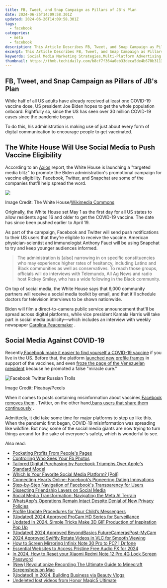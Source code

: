```yaml
---
title: FB, Tweet, and Snap Campaign as Pillars of JB's Plan
date: 2024-06-25T14:09:58.301Z
updated: 2024-06-26T14:09:58.301Z
tags:
  - facebook
categories:
  - meta
  - facebook
description: This Article Describes FB, Tweet, and Snap Campaign as Pillars of JB's Plan
excerpt: This Article Describes FB, Tweet, and Snap Campaign as Pillars of JB's Plan
keywords: Social Media Marketing Strategies,Multi-Platform Advertising for Brands,JB's Comprehensive Marketing Plan,Cross-Platform Social Media Campaign Success,Integrating Snapchat Into Marketing Strategies,Leveraging Tweet Campaigns for Brand Awareness,Facebook Marketing Techniques
thumbnail: https://thmb.techidaily.com/b8cf7f364a0eb33deca5de4b670b31137b8637ef9737c06562bbb999378e5773.jpg
---
```


## FB, Tweet, and Snap Campaign as Pillars of JB's Plan

 While half of all US adults have already received at least one COVID-19 vaccine dose, US president Joe Biden hopes to get the whole population onboard. Rightfully so, since the US has seen over 30 million COVID-19 cases since the pandemic began.

 To do this, his administration is making use of just about every form of digital communication to encourage people to get vaccinated.

## The White House Will Use Social Media to Push Vaccine Eligibility

 According to an [Axios](https://www.axios.com/biden-vaccine-eligibility-push-e438587b-9b34-4b75-9132-7395c2768ed7.html) report, the White House is launching a "targeted media blitz" to promote the Biden administration's promotional campaign for vaccine eligibility. Facebook, Twitter, and Snapchat are some of the companies that'll help spread the word.

![](https://static1.makeuseofimages.com/wordpress/wp-content/uploads/2021/04/biden-and-us-flag.png)

 Image Credit: The White House/[Wikimedia Commons](https://commons.wikimedia.org/wiki/File:President%5Fof%5Fthe%5FUnited%5FStates%5FJoe%5FBiden%5F%282021%29.jpg)

 Originally, the White House set May 1 as the first day for all US states to allow residents aged 16 and older to get the COVID-19 vaccine. The date has since been pushed earlier to April 19.

 As part of the campaign, Facebook and Twitter will send push notifications to their US users that they’re eligible to receive the vaccine. American physician-scientist and immunologist Anthony Fauci will be using Snapchat to try and keep younger audiences informed.

> The administration is \[also\] narrowing in on specific constituencies who may experience higher rates of hesitancy, including Latino and Black communities as well as conservatives. To reach those groups, officials will do interviews with Telemundo, All Ag News and radio host Rickey Smiley, who has a wide following in the Black community.

 On top of social media, the White House says that 6,000 community partners will receive a social media toolkit by email, and that it'll schedule doctors for television interviews to be shown nationwide.

 Biden will film a direct-to-camera public service announcement that'll be spread across digital platforms, while vice president Kamala Harris will take part in social media publicity—which includes an interview with weekly newspaper [Carolina Peacemaker](http://www.peacemakeronline.com/) .

## Social Media Against COVID-19

 Recently,[Facebook made it easier to find yourself a COVID-19 vaccine](https://www.makeuseof.com/facebook-makes-easier-find-covid-19-vaccine/) if you live in the US. Before that, the platform [launched new profile frames](https://www.makeuseof.com/facebooks-latest-profile-frames-encourage-friends-get-covid-19-vaccines/) in support of the vaccines, and even [froze the page of the Venezuelan president](https://www.makeuseof.com/facebook-freezes-president-maduro-page-fake-covid-cure/) because he promoted a false "miracle cure."

![Facebook Twitter Russian Trolls](https://static1.makeuseofimages.com/wordpress/wp-content/uploads/2020/09/facebook-twitter-russian-trolls.jpg)

 Image Credit: Pixabay/Pexels

 When it comes to posts containing misinformation about vaccines,[Facebook removes them](https://www.makeuseof.com/facebook-wont-tolerate-covid19-vaccine-misinformation/) . Twitter, on the other hand,[bans users that share them continuously](https://www.makeuseof.com/twitter-ban-users-continuously-post-covid19-misinformation/) .

 Admittedly, it did take some time for major platforms to step up like this. When the pandemic first began, COVID-19 misinformation was spreading like wildfire. But now, some of the social media giants are now trying to turn things around for the sake of everyone's safety, which is wonderful to see.


<ins class="adsbygoogle"
     style="display:block"
     data-ad-format="autorelaxed"
     data-ad-client="ca-pub-7571918770474297"
     data-ad-slot="1223367746"></ins>



<ins class="adsbygoogle"
     style="display:block"
     data-ad-client="ca-pub-7571918770474297"
     data-ad-slot="8358498916"
     data-ad-format="auto"
     data-full-width-responsive="true"></ins>

<span class="atpl-alsoreadstyle">Also read:</span>
<div><ul>
<li><a href="https://facebook.techidaily.com/pocketing-profits-from-peoples-pages/"><u>Pocketing Profits From People's Pages</u></a></li>
<li><a href="https://facebook.techidaily.com/controlling-who-sees-your-fb-photos/"><u>Controlling Who Sees Your Fb Photos</u></a></li>
<li><a href="https://facebook.techidaily.com/tailored-digital-purchasing-by-facebook-triumphs-over-apples-standard-model/"><u>Tailored Digital Purchasing by Facebook Triumphs Over Apple's Standard Model</u></a></li>
<li><a href="https://facebook.techidaily.com/which-is-your-favorite-social-media-platform-poll/"><u>Which Is Your Favorite Social Media Platform? [Poll]</u></a></li>
<li><a href="https://facebook.techidaily.com/connecting-hearts-online-facebooks-pioneering-dating-innovations/"><u>Connecting Hearts Online: Facebook’s Pioneering Dating Innovations</u></a></li>
<li><a href="https://facebook.techidaily.com/step-by-step-navigation-of-facebooks-transparency-for-users/"><u>Step-by-Step Navigation of Facebook's Transparency for Users</u></a></li>
<li><a href="https://facebook.techidaily.com/dissecting-friendship-layers-on-social-media/"><u>Dissecting Friendship Layers on Social Media</u></a></li>
<li><a href="https://facebook.techidaily.com/social-media-transformation-navigating-the-meta-ai-terrain/"><u>Social Media Transformation: Navigating the Meta AI Terrain</u></a></li>
<li><a href="https://facebook.techidaily.com/whatsapps-operations-remain-intact-despite-denial-of-new-privacy-policies/"><u>WhatsApp's Operations Remain Intact Despite Denial of New Privacy Policies</u></a></li>
<li><a href="https://facebook.techidaily.com/profile-update-procedures-for-your-childs-messengers/"><u>Profile Update Procedures for Your Child’s Messengers</u></a></li>
<li><a href="https://screen-video-capture.techidaily.com/updated-2024-approved-procam-hd-series-for-surveillance/"><u>[Updated] 2024 Approved  ProCam HD Series for Surveillance</u></a></li>
<li><a href="https://ai-editing-video.techidaily.com/updated-in-2024-simple-tricks-make-3d-gif-production-of-inspiration-pop-up/"><u>Updated In 2024, Simple Tricks Make 3D GIF Production of Inspiration Pop Up</u></a></li>
<li><a href="https://remote-screen-capture.techidaily.com/updated-2024-approved-beyondbasics-futurecameraspost-mycam/"><u>[Updated] 2024 Approved  BeyondBasics  FutureCamerasPost-MyCam</u></a></li>
<li><a href="https://screen-capture.techidaily.com/2024-approved-swiftly-rotate-videos-in-vlc-for-smooth-viewing/"><u>2024 Approved  Swiftly Rotate Videos in VLC for Smooth Viewing</u></a></li>
<li><a href="https://screen-mirror.techidaily.com/how-to-screen-mirroring-infinix-note-30-pro-to-pc-drfone-by-drfone-android/"><u>How to Screen Mirroring Infinix Note 30 Pro to PC? | Dr.fone</u></a></li>
<li><a href="https://audio-editing.techidaily.com/essential-websites-to-access-pristine-free-audio-fx-for-2024/"><u>Essential Websites to Access Pristine Free Audio FX for 2024</u></a></li>
<li><a href="https://unlock-android.techidaily.com/in-2024-how-to-reset-your-xiaomi-redmi-note-12-pro-4g-lock-screen-password-by-drfone-android/"><u>In 2024, How to Reset your Xiaomi Redmi Note 12 Pro 4G Lock Screen Password</u></a></li>
<li><a href="https://screen-recording.techidaily.com/new-revolutionize-recording-the-ultimate-guide-to-minecraft-screenshots-on-mac/"><u>[New] Revolutionize Recording  The Ultimate Guide to Minecraft Screenshots on Mac</u></a></li>
<li><a href="https://facebook-video-footage.techidaily.com/updated-in-2024-building-business-via-beauty-vlogs/"><u>[Updated] In 2024, Building Business via Beauty Vlogs</u></a></li>
<li><a href="https://techidaily.com/undeleted-lost-videos-from-honor-magic5-ultimate-by-fonelab-android-recover-video/"><u>Undeleted lost videos from Honor Magic5 Ultimate</u></a></li>
</ul></div>
